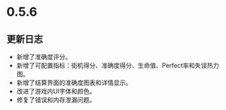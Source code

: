 # 0.5.6

## 更新日志

- 新增了准确度评分。
- 新增了可配置指标：街机得分、准确度得分、生命值、Perfect率和失误热力图。
- 新增了结算界面的准确度图表和详情显示。
- 改进了游戏内UI字体和颜色。
- 修复了错误和内存泄漏问题。
